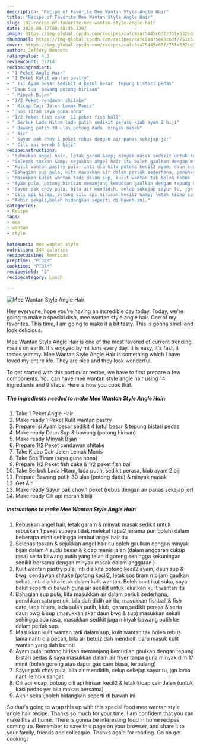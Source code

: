 ```yaml
---
description: "Recipe of Favorite Mee Wantan Style Angle Hair"
title: "Recipe of Favorite Mee Wantan Style Angle Hair"
slug: 197-recipe-of-favorite-mee-wantan-style-angle-hair
date: 2020-08-17T08:48:45.129Z
image: https://img-global.cpcdn.com/recipes/cafc9aa75445c63f/751x532cq70/mee-wantan-style-angle-hair-resipi-foto-utama.jpg
thumbnail: https://img-global.cpcdn.com/recipes/cafc9aa75445c63f/751x532cq70/mee-wantan-style-angle-hair-resipi-foto-utama.jpg
cover: https://img-global.cpcdn.com/recipes/cafc9aa75445c63f/751x532cq70/mee-wantan-style-angle-hair-resipi-foto-utama.jpg
author: Jeffery Bennett
ratingvalue: 4.3
reviewcount: 37714
recipeingredient:
- "1 Peket Angle Hair"
- "1 Peket Kulit wantan pastry"
- " Isi Ayam besar sedikit 4 ketul besar  tepung bistari pedas"
- "Daun Sup  bawang potong hirisan"
- " Minyak Bijan"
- "1/2 Peket cendawan shitake"
- " Kicap Cair Jalen Lemak Manis"
- " Sos Tiram saya guna nona"
- "1/2 Peket fish cake  12 peket fish ball"
- " Serbuk Lada Hitam lada putih sedikit perasa kiub ayam 2 biji"
- " Bawang putih 30 ulas potong dadu  minyak masak"
- " Air"
- " Sayur pak choy 1 peket rebus dengan air panas sekejap jer"
- " Cili api merah 5 biji"
recipeinstructions:
- "Rebuskan angel hair, letak garam &amp; minyak masak sedikit untuk rebuskan 1 peket supaya tidak melekat (apa2 jenama pun boleh) dalam beberapa minit sehingga lembut angel hair itu"
- "Selepas toskan &amp; sejukkan angel hair itu boleh gaulkan dengan minyak bijan dalam 4 sudu besar &amp; kicap manis jalen (dalam anggaran cukup rasa) serta bawang putih yang telah digoreng sehingga kekuningan sedikit bersama dengan minyak masak dalam anggaran )"
- "Kulit wantan pastry pula, inti dia kita potong kecil2 ayam, daun sup &amp; bwg, cendawan shitake (potong kecil2, letak sos tiram n bijan) gaulkan sebati, inti dia kita letak dalam kulit wantan. Boleh buat ikut suka, saya balut seperti di bawah guna air sedikit untuk lekatkan kulit wantan itu"
- "Bahagian sup pula, kita masukkan air dalam periuk sederhana, penuhkan satu periuk, bila dah didih air itu, masukkan fishball &amp; fish cate, lada hitam, lada sulah putih, kiub, garam,sedikit perasa &amp; serta daun bwg &amp; sup (masukkan akar daun bwg &amp; sup) masukkan sekali sehingga ada rasa, masukkan sedikit juga minyak bawang putih ke dalam periuk sup."
- "Masukkan kulit wantan tadi dalam sup, kulit wantan tak boleh rebus lama nanti dia pecah, bila air betul2 dah mendidih baru masuk kulit wantan yang dah berinti"
- "Ayam pula, potong hirisan memanjang kemudian gaulkan dengan tepung Bistari pedas &amp; saya masukkan dalam air fryer tanpa guna minyak dlm 17 minit (boleh goreng atas dapur gas cam biasa, terpulang)"
- "Sayur pak choy pula, bila air mendidih, celup sekejap sayur tu, jgn lama nanti lembik sangat"
- "Cili api kicap, potong cili api hirisan kecil2 &amp; letak kicap cair Jalen (untuk kasi pedas yer bila makan bersama)"
- "Akhir sekali,boleh hidangkan seperti di bawah ini."
categories:
- Recipe
tags:
- mee
- wantan
- style

katakunci: mee wantan style 
nutrition: 244 calories
recipecuisine: American
preptime: "PT32M"
cooktime: "PT37M"
recipeyield: "2"
recipecategory: Lunch

---
```



![Mee Wantan Style Angle Hair](https://img-global.cpcdn.com/recipes/cafc9aa75445c63f/751x532cq70/mee-wantan-style-angle-hair-resipi-foto-utama.jpg)

Hey everyone, hope you're having an incredible day today. Today, we're going to make a special dish, mee wantan style angle hair. One of my favorites. This time, I am going to make it a bit tasty. This is gonna smell and look delicious.

Mee Wantan Style Angle Hair is one of the most favored of current trending meals on earth. It's enjoyed by millions every day. It is easy, it's fast, it tastes yummy. Mee Wantan Style Angle Hair is something which I have loved my entire life. They are nice and they look wonderful.




To get started with this particular recipe, we have to first prepare a few components. You can have mee wantan style angle hair using 14 ingredients and 9 steps. Here is how you cook that.

<!--inarticleads1-->

##### The ingredients needed to make Mee Wantan Style Angle Hair:

1. Take 1 Peket Angle Hair
1. Make ready 1 Peket Kulit wantan pastry
1. Prepare  Isi Ayam besar sedikit 4 ketul besar &amp; tepung bistari pedas
1. Make ready Daun Sup &amp; bawang (potong hirisan)
1. Make ready  Minyak Bijan
1. Prepare 1/2 Peket cendawan shitake
1. Take  Kicap Cair Jalen Lemak Manis
1. Take  Sos Tiram (saya guna nona)
1. Prepare 1/2 Peket fish cake &amp; 1/2 peket fish ball
1. Take  Serbuk Lada Hitam, lada putih, sedikit perasa, kiub ayam 2 biji
1. Prepare  Bawang putih 30 ulas (potong dadu) &amp; minyak masak
1. Get  Air
1. Make ready  Sayur pak choy 1 peket (rebus dengan air panas sekejap jer)
1. Make ready  Cili api merah 5 biji




<!--inarticleads2-->

##### Instructions to make Mee Wantan Style Angle Hair:

1. Rebuskan angel hair, letak garam &amp; minyak masak sedikit untuk rebuskan 1 peket supaya tidak melekat (apa2 jenama pun boleh) dalam beberapa minit sehingga lembut angel hair itu
1. Selepas toskan &amp; sejukkan angel hair itu boleh gaulkan dengan minyak bijan dalam 4 sudu besar &amp; kicap manis jalen (dalam anggaran cukup rasa) serta bawang putih yang telah digoreng sehingga kekuningan sedikit bersama dengan minyak masak dalam anggaran )
1. Kulit wantan pastry pula, inti dia kita potong kecil2 ayam, daun sup &amp; bwg, cendawan shitake (potong kecil2, letak sos tiram n bijan) gaulkan sebati, inti dia kita letak dalam kulit wantan. Boleh buat ikut suka, saya balut seperti di bawah guna air sedikit untuk lekatkan kulit wantan itu
1. Bahagian sup pula, kita masukkan air dalam periuk sederhana, penuhkan satu periuk, bila dah didih air itu, masukkan fishball &amp; fish cate, lada hitam, lada sulah putih, kiub, garam,sedikit perasa &amp; serta daun bwg &amp; sup (masukkan akar daun bwg &amp; sup) masukkan sekali sehingga ada rasa, masukkan sedikit juga minyak bawang putih ke dalam periuk sup.
1. Masukkan kulit wantan tadi dalam sup, kulit wantan tak boleh rebus lama nanti dia pecah, bila air betul2 dah mendidih baru masuk kulit wantan yang dah berinti
1. Ayam pula, potong hirisan memanjang kemudian gaulkan dengan tepung Bistari pedas &amp; saya masukkan dalam air fryer tanpa guna minyak dlm 17 minit (boleh goreng atas dapur gas cam biasa, terpulang)
1. Sayur pak choy pula, bila air mendidih, celup sekejap sayur tu, jgn lama nanti lembik sangat
1. Cili api kicap, potong cili api hirisan kecil2 &amp; letak kicap cair Jalen (untuk kasi pedas yer bila makan bersama)
1. Akhir sekali,boleh hidangkan seperti di bawah ini.




So that's going to wrap this up with this special food mee wantan style angle hair recipe. Thanks so much for your time. I am confident that you can make this at home. There is gonna be interesting food in home recipes coming up. Remember to save this page on your browser, and share it to your family, friends and colleague. Thanks again for reading. Go on get cooking!
